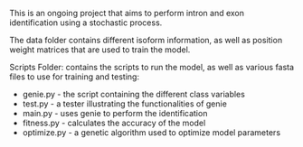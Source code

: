 This is an ongoing project that aims to perform intron and exon identification using a stochastic process.

The data folder contains different isoform information, as well as position weight matrices that are used to train the model.

Scripts Folder: contains the scripts to run the model, as well as various fasta files to use for training and testing:

  - genie.py - the script containing the different class variables
  - test.py - a tester illustrating the functionalities of genie
  - main.py - uses genie to perform the identification
  - fitness.py - calculates the accuracy of the model
  - optimize.py - a genetic algorithm used to optimize model parameters
